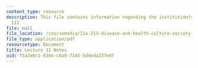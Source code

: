 ```yaml
---
content_type: resource
description: This file contains information regarding the institution(s) of medicine
  III
file: null
file_location: /coursemedia/21a-215-disease-and-health-culture-society-and-ethics-spring-2012/75a2e6c1838ec6a071435d4eda237e0f_MIT21A_215S12_lecture_11.pdf
file_type: application/pdf
resourcetype: Document
title: Lecture 11 Notes
uid: 75a2e6c1-838e-c6a0-7143-5d4eda237e0f
---
```


